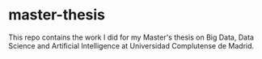 # master-thesis
This repo contains the work I did for my Master's thesis on Big Data, Data Science and Artificial Intelligence at Universidad Complutense de Madrid.
